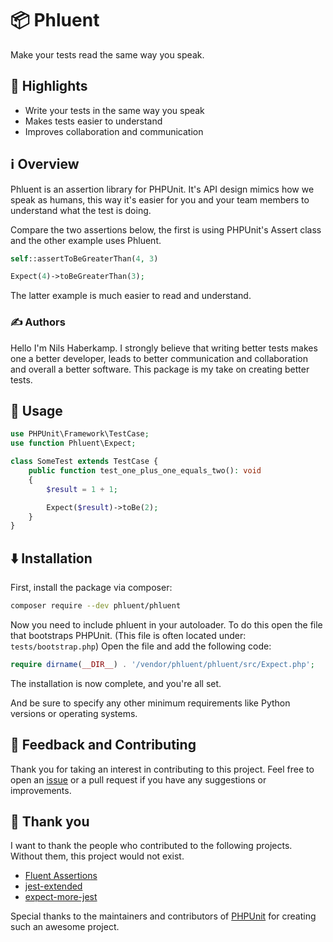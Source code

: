 # 📦 Phluent

Make your tests read the same way you speak.

## 🌟 Highlights

- Write your tests in the same way you speak
- Makes tests easier to understand
- Improves collaboration and communication


## ℹ️ Overview

Phluent is an assertion library for PHPUnit. It's API design mimics how we speak as humans, this way it's easier
for you and your team members to understand what the test is doing.

Compare the two assertions below, the first is using PHPUnit's Assert class and the other example uses Phluent.

```php
self::assertToBeGreaterThan(4, 3)
```

```php
Expect(4)->toBeGreaterThan(3);
```

The latter example is much easier to read and understand.


### ✍️ Authors

Hello I'm Nils Haberkamp. I strongly believe that writing better tests makes one a better developer, leads to better
communication and collaboration and overall a better software. This package is my take on creating better tests.


## 🚀 Usage

```php
use PHPUnit\Framework\TestCase;
use function Phluent\Expect;

class SomeTest extends TestCase {
    public function test_one_plus_one_equals_two(): void
    {
        $result = 1 + 1;

        Expect($result)->toBe(2);
    }
}
```


## ⬇️ Installation

First, install the package via composer:

```bash
composer require --dev phluent/phluent
```

Now you need to include phluent in your autoloader. To do this open
the file that bootstraps PHPUnit. (This file is often located under: `tests/bootstrap.php`)
Open the file and add the following code:

```php
require dirname(__DIR__) . '/vendor/phluent/phluent/src/Expect.php';
```

The installation is now complete, and you're all set.

And be sure to specify any other minimum requirements like Python versions or operating systems.


## 💭 Feedback and Contributing

Thank you for taking an interest in contributing to this project. Feel free to open an [issue](https://github.com/Haberkamp/phluent/issues/new)
or a pull request if you have any suggestions or improvements.


## 🏅 Thank you

I want to thank the people who contributed to the following projects. Without them, this project would
not exist.

* [Fluent Assertions](https://github.com/fluentassertions/fluentassertions)
* [jest-extended](https://github.com/jest-community/jest-extended)
* [expect-more-jest](https://github.com/JamieMason/expect-more/tree/master/packages/expect-more-jest)

Special thanks to the maintainers and contributors of [PHPUnit](https://github.com/sebastianbergmann/phpunit)
for creating such an awesome project.
